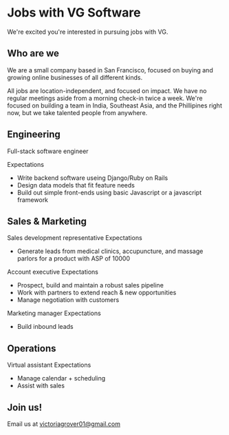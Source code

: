 # Jobs with VG Software 

We're excited you're interested in pursuing jobs with VG.

## Who are we
We are a small company based in San Francisco, focused on buying and growing online businesses of all different kinds.

All jobs are location-independent, and focused on impact.  We have no regular meetings aside from a morning check-in twice a week.  We're focused on building a team in India, Southeast Asia, and the Phillipines right now, but we take talented people from anywhere.

## Engineering

Full-stack software engineer

Expectations
- Write backend software useing Django/Ruby on Rails
- Design data models that fit feature needs
- Build out simple front-ends using basic Javascript or a javascript framework

## Sales & Marketing

Sales development representative
Expectations
- Generate leads from medical clinics, accupuncture, and massage parlors for a product with ASP of 10000

Account executive
Expectations
- Prospect, build and maintain a robust sales pipeline
- Work with partners to extend reach & new opportunities
- Manage negotiation with customers

Marketing manager
Expectations
- Build inbound leads

## Operations

Virtual assistant
Expectations
- Manage calendar + scheduling
- Assist with sales

## Join us!
Email us at <victoriagrover01@gmail.com>
